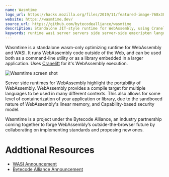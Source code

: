 ```yaml
---
name: Wasmtime
logo_url: https://hacks.mozilla.org/files/2019/11/featured-image-768x384.png
website: https://wasmtime.dev/
source_url: https://github.com/bytecodealliance/wasmtime
description: Standalone JIT-style runtime for WebAssembly, using Cranelift
keywords: runtime wasi server servers side server-side emscripten language rust c c++ containers docker container containerization
---
```


Wasmtime is a standalone wasm-only optimizing runtime for WebAssembly and WASI. It runs WebAssembly code outside of the Web, and can be used both as a command-line utility or as a library embedded in a larger application. Uses [Cranelift](https://github.com/bytecodealliance/cranelift) for it's WebAssembly execution.

![Wasmtime screen shot](https://hacks.mozilla.org/files/2019/11/featured-image-768x384.png)

Server side runtimes for WebAssembly highlight the portability of WebAssembly. WebAssembly provides a compile target for multiple languages to be used in many different contexts. This also allows for some level of containerization of your application or library, due to the sandboxed nature of WebAssembly's linear memory, and Capability-based security model.

Wasmtime is a project under the Bytecode Alliance, an industry partnership coming together to forge WebAssembly’s outside-the-browser future by collaborating on implementing standards and proposing new ones.

# Addtional Resources

- [WASI Announcement](https://hacks.mozilla.org/2019/03/standardizing-wasi-a-webassembly-system-interface/)
- [Bytecode Alliance Announcement](https://hacks.mozilla.org/2019/11/announcing-the-bytecode-alliance/)

